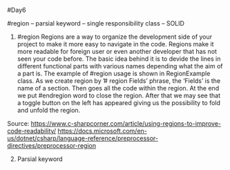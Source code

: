 #Day6

#region – parsial keyword – single responsibility class – SOLID

1.	#region
Regions are a way to organize the development side of your project to make it more easy to navigate in the code. Regions make it more readable for foreign user or even another developer that has not seen your code before. The basic idea behind it is to devide the lines in different functional parts with various names depending what the aim of a part is. The example of #region usage is shown in RegionExample class. As we create region by ’# region Fields’ phrase, the ‘Fields’ is the name of a section. Then goes all the code within the region. At the end we put #endregion word to close the region. After that we may see that a toggle button on the left has appeared giving us the possibility to fold and unfold the region.

Source:
https://www.c-sharpcorner.com/article/using-regions-to-improve-code-readability/
https://docs.microsoft.com/en-us/dotnet/csharp/language-reference/preprocessor-directives/preprocessor-region

2.	Parsial keyword


